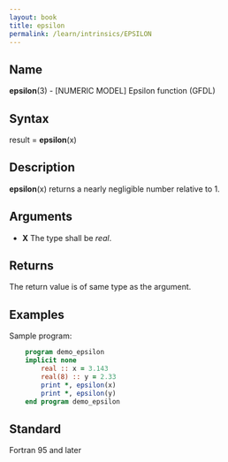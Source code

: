 ```yaml
---
layout: book
title: epsilon
permalink: /learn/intrinsics/EPSILON
---
```

## __Name__

__epsilon__(3) - \[NUMERIC MODEL\] Epsilon function
(GFDL)

## __Syntax__

result = __epsilon__(x)

## __Description__

__epsilon__(x) returns a nearly negligible number relative to 1.

## __Arguments__

  - __X__
    The type shall be _real_.

## __Returns__

The return value is of same type as the argument.

## __Examples__

Sample program:

```fortran
    program demo_epsilon
    implicit none
        real :: x = 3.143
        real(8) :: y = 2.33
        print *, epsilon(x)
        print *, epsilon(y)
    end program demo_epsilon
```

## __Standard__

Fortran 95 and later
